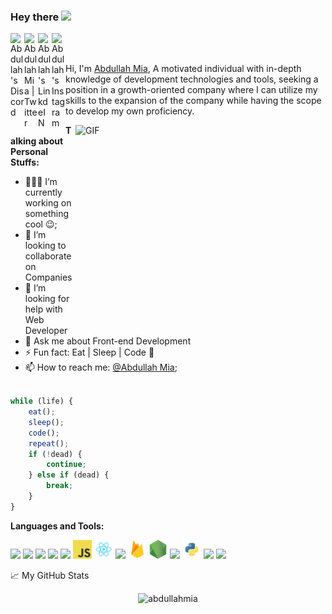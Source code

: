 ### Hey there <img src="https://media.giphy.com/media/hvRJCLFzcasrR4ia7z/giphy.gif" width="25">
<a target="_blank" href="https://discord.gg/4WNcxsQ3">
  <img align="left" alt="Abdullah's Discord" width="22px" src="https://user-images.githubusercontent.com/57964315/129474546-358b6bf4-a008-4fbe-81f5-d33e17c9ed7b.png" />
</a>
<a target="_blank" href="https://twitter.com/abdullahmia71">
  <img align="left" alt="Abdullah Mia | Twitter" width="22px" src="https://user-images.githubusercontent.com/57964315/129474562-d73a40ce-0149-4e81-b8ee-a7bed69bd9be.png" />
</a>
<a target="_blank" href="https://www.linkedin.com/in/darknoob/">
  <img align="left" alt="Abdullah's LinkdeIN" width="22px" src="https://user-images.githubusercontent.com/57964315/129474576-df3c66b3-008d-4a0f-952c-d70ce3b89cd3.png" />
</a>
<a target="_blank" href="https://www.instagram.com/abirislam1971/">
  <img align="left" alt="Abdullah's Instagram" width="22px" src="https://user-images.githubusercontent.com/57964315/129474592-fa11bd0b-28e9-419c-9819-16825c93cdb5.png" />
</a>

<br />
<br />

Hi, I'm [Abdullah Mia](https://abdullahmia.me/), A motivated individual with in-depth knowledge of development technologies and tools, seeking a position in a growth-oriented company where I can utilize my skills to the expansion of the company while having the scope to develop my own proficiency.



  <img align="right" alt="GIF" src="https://github.com/abhisheknaiidu/abhisheknaiidu/blob/master/code.gif?raw=true" width="400" height="320" />
  
**Talking about Personal Stuffs:**

- 👨🏽‍💻 I’m currently working on something cool :wink:;
- 👯 I’m looking to collaborate on Companies
- 🤔 I’m looking for help with Web Developer
- 💬 Ask me about Front-end Development
- ⚡ Fun fact: Eat | Sleep | Code 🔁
- 📫 How to reach me: [@Abdullah Mia](https://twitter.com/abdullahmia71);

<!-- - 📝[Resume]() -->

```javascript

while (life) {
    eat();
    sleep();
    code();
    repeat();
    if (!dead) {
        continue;
    } else if (dead) {
        break;
    }
}

```

**Languages and Tools:**  

<code><img height="30" src="https://user-images.githubusercontent.com/57964315/129474034-762a3cb6-ac7a-4790-bf85-6a18bc0b7a02.png"></code>
<code><img height="30" src="https://user-images.githubusercontent.com/57964315/129473052-685c5ee3-fe0c-4747-ae81-958036aa2210.png"></code>
<code><img height="30" src="https://user-images.githubusercontent.com/57964315/129473110-95a4981f-4dd4-4ec3-848f-005643a00f4b.png"></code>
<code><img height="30" src="https://user-images.githubusercontent.com/57964315/129473184-a561e947-d522-4f5f-88ff-43e9809e6503.png"></code>
<code><img height="30" src="https://user-images.githubusercontent.com/57964315/129473215-14a23471-fb43-466d-b33a-6338cfbb2b29.png"></code>
<code><img height="30" src="https://raw.githubusercontent.com/github/explore/80688e429a7d4ef2fca1e82350fe8e3517d3494d/topics/javascript/javascript.png"></code>
<code><img height="30" src="https://raw.githubusercontent.com/github/explore/80688e429a7d4ef2fca1e82350fe8e3517d3494d/topics/react/react.png"></code>
<code><img height="30" src="https://user-images.githubusercontent.com/57964315/129473259-88955f98-15c4-4b0d-bcdf-61b15f4398c6.png"></code>
<code><img height="30" src="https://raw.githubusercontent.com/github/explore/80688e429a7d4ef2fca1e82350fe8e3517d3494d/topics/firebase/firebase.png"></code>
<code><img height="30" src="https://raw.githubusercontent.com/github/explore/80688e429a7d4ef2fca1e82350fe8e3517d3494d/topics/nodejs/nodejs.png"></code>
<code><img height="30" src="https://user-images.githubusercontent.com/57964315/161796449-4fda1d99-18cf-4730-96d9-5c97537e9b6f.png"></code>
<code><img height="30" src="https://raw.githubusercontent.com/github/explore/80688e429a7d4ef2fca1e82350fe8e3517d3494d/topics/python/python.png"></code>
<code><img height="30" src="https://user-images.githubusercontent.com/57964315/129473342-00030f0d-3eaf-437c-86cc-a462904a125c.png"></code>
<code><img height="30" src="https://user-images.githubusercontent.com/57964315/129473386-7e56e7b0-c0f5-4a90-b52e-5aaec85f4ce6.png"></code>




<summary>📈 My GitHub Stats</summary>

<p align="center"> <img src="https://github-readme-stats.vercel.app/api?username=abdullahmia&show_icons=true&theme=gotham" alt="abdullahmia" />

